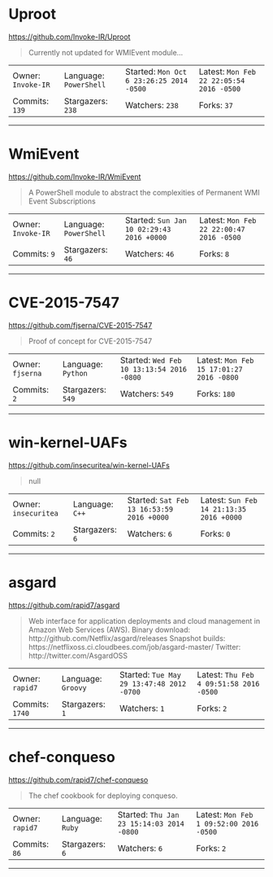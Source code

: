 # Uproot

https://github.com/Invoke-IR/Uproot
<blockquote>
Currently not updated for WMIEvent module...
</blockquote>

<table>
<tr><td>Owner: <code>Invoke-IR</code></td>
    <td>Language: <code>PowerShell</code></td>
    <td>Started: <code>Mon Oct 6 23:26:25 2014 -0500</code></td>
    <td>Latest: <code>Mon Feb 22 22:05:54 2016 -0500</code></td></tr>
<tr><td>Commits: <code>139</code></td>
    <td>Stargazers: <code>238</code></td>
    <td>Watchers: <code>238</code></td>
    <td>Forks: <code>37</code></td></tr>
</table>

---

# WmiEvent

https://github.com/Invoke-IR/WmiEvent
<blockquote>
A PowerShell module to abstract the complexities of Permanent WMI Event Subscriptions
</blockquote>

<table>
<tr><td>Owner: <code>Invoke-IR</code></td>
    <td>Language: <code>PowerShell</code></td>
    <td>Started: <code>Sun Jan 10 02:29:43 2016 +0000</code></td>
    <td>Latest: <code>Mon Feb 22 22:00:47 2016 -0500</code></td></tr>
<tr><td>Commits: <code>9</code></td>
    <td>Stargazers: <code>46</code></td>
    <td>Watchers: <code>46</code></td>
    <td>Forks: <code>8</code></td></tr>
</table>

---

# CVE-2015-7547

https://github.com/fjserna/CVE-2015-7547
<blockquote>
Proof of concept for CVE-2015-7547
</blockquote>

<table>
<tr><td>Owner: <code>fjserna</code></td>
    <td>Language: <code>Python</code></td>
    <td>Started: <code>Wed Feb 10 13:13:54 2016 -0800</code></td>
    <td>Latest: <code>Mon Feb 15 17:01:27 2016 -0800</code></td></tr>
<tr><td>Commits: <code>2</code></td>
    <td>Stargazers: <code>549</code></td>
    <td>Watchers: <code>549</code></td>
    <td>Forks: <code>180</code></td></tr>
</table>

---

# win-kernel-UAFs

https://github.com/insecuritea/win-kernel-UAFs
<blockquote>
null
</blockquote>

<table>
<tr><td>Owner: <code>insecuritea</code></td>
    <td>Language: <code>C++</code></td>
    <td>Started: <code>Sat Feb 13 16:53:59 2016 +0000</code></td>
    <td>Latest: <code>Sun Feb 14 21:13:35 2016 +0000</code></td></tr>
<tr><td>Commits: <code>2</code></td>
    <td>Stargazers: <code>6</code></td>
    <td>Watchers: <code>6</code></td>
    <td>Forks: <code>0</code></td></tr>
</table>

---

# asgard

https://github.com/rapid7/asgard
<blockquote>
Web interface for application deployments and cloud management in Amazon Web Services (AWS). Binary download: http://github.com/Netflix/asgard/releases Snapshot builds: https://netflixoss.ci.cloudbees.com/job/asgard-master/ Twitter: http://twitter.com/AsgardOSS
</blockquote>

<table>
<tr><td>Owner: <code>rapid7</code></td>
    <td>Language: <code>Groovy</code></td>
    <td>Started: <code>Tue May 29 13:47:48 2012 -0700</code></td>
    <td>Latest: <code>Thu Feb 4 09:51:58 2016 -0500</code></td></tr>
<tr><td>Commits: <code>1740</code></td>
    <td>Stargazers: <code>1</code></td>
    <td>Watchers: <code>1</code></td>
    <td>Forks: <code>2</code></td></tr>
</table>

---

# chef-conqueso

https://github.com/rapid7/chef-conqueso
<blockquote>
The chef cookbook for deploying conqueso.
</blockquote>

<table>
<tr><td>Owner: <code>rapid7</code></td>
    <td>Language: <code>Ruby</code></td>
    <td>Started: <code>Thu Jan 23 15:14:03 2014 -0800</code></td>
    <td>Latest: <code>Mon Feb 1 09:52:00 2016 -0500</code></td></tr>
<tr><td>Commits: <code>86</code></td>
    <td>Stargazers: <code>6</code></td>
    <td>Watchers: <code>6</code></td>
    <td>Forks: <code>2</code></td></tr>
</table>

---

